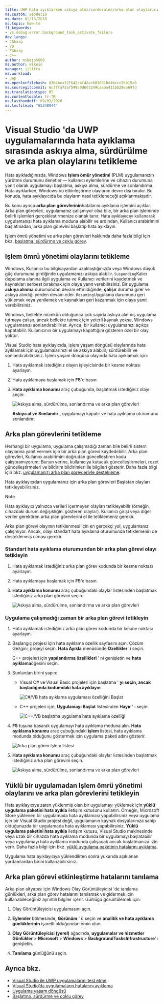 ```yaml
---
title: UWP hata ayıklarken askıya alma/sürdürülme/arka plan olaylarını Tetikle
ms.custom: seodec18
ms.date: 01/16/2018
ms.topic: how-to
f1_keywords:
- vs.debug.error.background_task_activate_failure
dev_langs:
- CSharp
- VB
- FSharp
- C++
author: mikejo5000
ms.author: mikejo
manager: jillfra
ms.workload:
- uwp
ms.openlocfilehash: 83b4bea32f642cbf48acb01831bd4bccc2bb15a0
ms.sourcegitcommit: 6cfffa72af599a9d667249caaaa411bb28ea69fd
ms.translationtype: MT
ms.contentlocale: tr-TR
ms.lasthandoff: 09/02/2020
ms.locfileid: "85348944"
---
```

# <a name="how-to-trigger-suspend-resume-and-background-events-while-debugging-uwp-apps-in-visual-studio"></a>Visual Studio 'da UWP uygulamalarında hata ayıklama sırasında askıya alma, sürdürülme ve arka plan olaylarını tetikleme

Hata ayıkladığınızda, Windows **Işlem ömür yönetimi** (PLM) uygulamanızın yürütme durumunu denetler — kullanıcı eylemlerine ve cihazın durumuna yanıt olarak uygulamayı başlatma, askıya alma, sürdürme ve sonlandırma. Hata ayıklarken, Windows bu etkinleştirme olaylarını devre dışı bırakır. Bu konuda, hata ayıklayıcıda bu olayların nasıl tetikleneceği açıklanmaktadır.

Bu konu ayrıca **arka plan görevlerinin**hatalarını ayıklama işlemini açıklar. Arka plan görevleri, uygulamanız çalışmıyor olsa bile, bir arka plan işleminde belirli işlemleri gerçekleştirmenize olanak tanır. Hata ayıklayıcıyı kullanarak uygulamanızı hata ayıklama moduna alabilir ve ardından, Kullanıcı arabirimini başlatmadan, arka plan görevini başlatıp hata ayıklayın.

Işlem ömrü yönetimi ve arka plan görevleri hakkında daha fazla bilgi için bkz. [başlatma, sürdürme ve çoklu görev](/windows/uwp/launch-resume/index).

## <a name="trigger-process-lifetime-management-events"></a><a name="BKMK_Trigger_Process_Lifecycle_Management_events"></a> Işlem ömrü yönetimi olaylarını tetikleme
 Windows, Kullanıcı bu bilgisayardan uzaklaştığınızda veya Windows düşük güç durumuna girdiğinde uygulamanızı askıya alabilir. `Suspending`Kalıcı depolama alanına ilgili uygulama ve Kullanıcı verilerini kaydetmek ve kaynakları serbest bırakmak için olaya yanıt verebilirsiniz. Bir uygulama **askıya alınma** durumundan devam ettirildiğinde, **çalışır** duruma girer ve askıya alındığı yerden devam eder. `Resuming`Uygulama durumunu geri yüklemek veya yenilemek ve kaynakları geri kazanmak için olaya yanıt verebilirsiniz.

 Windows, bellekte mümkün olduğunca çok sayıda askıya alınmış uygulama tutmaya çalışır, ancak bellekte tutmak için yeterli kaynak yoksa, Windows uygulamanızı sonlandırabilirler. Ayrıca, bir kullanıcı uygulamanızı açıkça kapatabilir. Kullanıcının bir uygulamayı kapattığını gösteren özel bir olay yoktur.

 Visual Studio hata ayıklayıcıda, işlem yaşam döngüsü olaylarında hata ayıklamak için uygulamalarınızı el ile askıya alabilir, sürdürebilir ve sonlandırabilirsiniz. İşlem yaşam döngüsü olayında hata ayıklamak için:

1. Hata ayıklamak istediğiniz olayın işleyicisinde bir kesme noktası ayarlayın.

2. Hata ayıklamaya başlamak için **F5**'e basın.

3. **Hata ayıklama konumu** araç çubuğunda, başlatmak istediğiniz olayı seçin:

     ![Askıya alma, sürdürülme, sonlandırma ve arka plan görevleri](../debugger/media/dbg_suspendresumebackground.png)

     **Askıya al ve Sonlandır** , uygulamayı kapatır ve hata ayıklama oturumunu sonlandırır.

## <a name="trigger-background-tasks"></a><a name="BKMK_Trigger_background_tasks"></a> Arka plan görevlerini tetikleme
 Herhangi bir uygulama, uygulama çalışmadığı zaman bile belirli sistem olaylarına yanıt vermek için bir arka plan görevi kaydedebilir. Arka plan görevleri, Kullanıcı arabirimini doğrudan güncelleştiren kodu çalıştıramıyorum; Bunun yerine, kullanıcıya kutucuk güncelleştirmeleri, rozet güncelleştirmeleri ve bildirim bildirimleri ile bilgileri gösterir. Daha fazla bilgi için bkz. [uygulamanızı arka plan görevleriyle destekleme](https://msdn.microsoft.com/library/4c7bb148-eb1f-4640-865e-41f627a46e8e).

 Hata ayıklayıcıdan uygulamanız için arka plan görevleri Başlatan olayları tetikleyebilirsiniz.

> [!NOTE]
> Hata ayıklayıcı yalnızca verileri içermeyen olayları tetikleyebilir (örneğin, cihazdaki durum değişikliğini gösteren olaylar). Kullanıcı girişi veya diğer veriler gerektiren arka plan görevlerini el ile tetiklemeniz gerekir.

 Arka plan görevi olayının tetiklenmesi için en gerçekçi yol, uygulamanız çalışmıyor. Ancak, olayı standart hata ayıklama oturumunda tetiklemenin de desteklenmiş olması gerekir.

### <a name="trigger-a-background-task-event-from-a-standard-debug-session"></a><a name="BKMK_Trigger_a_background_task_event_from_a_standard_debug_session"></a> Standart hata ayıklama oturumundan bir arka plan görevi olayı tetikleyin

1. Hata ayıklamak istediğiniz arka plan görev kodunda bir kesme noktası ayarlayın.

2. Hata ayıklamaya başlamak için **F5**'e basın.

3. **Hata ayıklama konumu** araç çubuğundaki olaylar listesinden başlatmak istediğiniz arka plan görevini seçin.

     ![Askıya alma, sürdürülme, sonlandırma ve arka plan görevleri](../debugger/media/dbg_suspendresumebackground.png)

### <a name="trigger-a-background-task-when-the-app-is-not-running"></a><a name="BKMK_Trigger_a_background_task_when_the_app_is_not_running"></a> Uygulama çalışmadığı zaman bir arka plan görevi tetikleyin

1. Hata ayıklamak istediğiniz arka plan görev kodunda bir kesme noktası ayarlayın.

2. Başlangıç projesi için hata ayıklama özellik sayfasını açın. Çözüm Gezgini, projeyi seçin. **Hata Ayıkla** menüsünde **Özellikler**' i seçin.

     C++ projeleri için **yapılandırma özellikleri** ' ni genişletin ve **hata ayıklama**öğesini seçin.

3. Şunlardan birini yapın:

    - Visual C# ve Visual Basic projeleri için başlatma ' **yı seçin, ancak başladığında kodumdaki hata ayıklayın**

         ![C&#35;&#47;VB hata ayıklama uygulaması özelliğini Başlat](../debugger/media/dbg_csvb_dontlaunchapp.png "DBG_CsVb_DontLaunchApp")

    - C++ projeleri için, **Uygulamayı Başlat** listesinden **Hayır** ' ı seçin.

         ![C&#43;&#43;&#47;VB başlatma uygulama hata ayıklama özelliği](../debugger/media/dbg_cppjs_dontlaunchapp.png "DBG_CppJs_DontLaunchApp")

4. **F5** tuşuna basarak uygulamayı hata ayıklama moduna alın. **Hata ayıklama konumu** araç çubuğundaki **işlem** listesi, hata ayıklama modunda olduğunu göstermek için uygulama paketi adını gösterir.

     ![Arka plan görev Işlem listesi](../debugger/media/dbg_backgroundtask_processlist.png "DBG_BackgroundTask_ProcessList")

5. **Hata ayıklama konumu** araç çubuğundaki olaylar listesinden başlatmak istediğiniz arka plan görevini seçin.

     ![Askıya alma, sürdürülme, sonlandırma ve arka plan görevleri](../debugger/media/dbg_suspendresumebackground.png "DBG_SuspendResumeBackground")

## <a name="trigger-process-lifetime-management-events-and-background-tasks-from-an-installed-app"></a><a name="BKMK_Trigger_Process_Lifetime_Management_events_and_background_tasks_from_an_installed_app"></a> Yüklü bir uygulamadan Işlem ömrü yönetimi olaylarını ve arka plan görevlerini tetikleyin
 Hata ayıklayıcıya zaten yüklenmiş olan bir uygulamayı yüklemek için **yüklü uygulama paketini hata ayıkla** iletişim kutusunu kullanın. Örneğin, Microsoft Store yüklenen bir uygulamada hata ayıklaması yapabilirsiniz veya uygulama için bir Visual Studio projesi değil, uygulamanın kaynak dosyalarınıza sahip olduğunuzda bir uygulamada hata ayıklaması yapabilirsiniz. **Yüklü uygulama paketini hata ayıkla** iletişim kutusu, Visual Studio makinesinde veya uzak bir cihazda hata ayıklama modunda bir uygulamayı başlatabilir veya uygulamayı hata ayıklama modunda çalışacak ancak başlatmanıza izin verir. Daha fazla bilgi için bkz. [yüklü uygulama paketinin hatalarını ayıklama](../debugger/debug-installed-app-package.md).

 Uygulama hata ayıklayıcıya yüklendikten sonra yukarıda açıklanan yordamlardan birini kullanabilirsiniz.

## <a name="diagnosing-background-task-activation-errors"></a><a name="BKMK_Diagnosing_background_task_activation_errors"></a> Arka plan görevi etkinleştirme hatalarını tanılama
 Arka plan altyapısı için Windows Olay Görüntüleyicisi 'de tanılama günlükleri, arka plan görev hatalarını tanılamak ve gidermek için kullanabileceğiniz ayrıntılı bilgiler içerir. Günlüğü görüntülemek için:

1. Olay Görüntüleyicisi uygulamasını açın.

2. **Eylemler** bölmesinde, **Görünüm** ' ü seçin ve **analitik ve hata ayıklama günlüklerinin** işaretli olduğundan emin olun.

3. **Olay Görüntüleyicisi (yerel)** ağacında, **uygulamalar ve hizmetler Günlükler**  >  **Microsoft**  >  **Windows**  >  **BackgroundTasksInfrastructure**' ı genişletin.

4. **Tanılama** günlüğünü seçin.

## <a name="see-also"></a>Ayrıca bkz.
- [Visual Studio ile UWP uygulamalarını test etme](/visualstudio/test/create-and-run-unit-tests-for-a-store-app-in-visual-studio)
- [Visual Studio’da uygulamaların hatalarını ayıklama](debugging-windows-store-and-windows-universal-apps.md)
- [Uygulama yaşam döngüsü](/windows/uwp/launch-resume/app-lifecycle)
- [Başlatma, sürdürme ve çoklu görev](/windows/uwp/launch-resume/index)